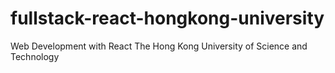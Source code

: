 # fullstack-react-hongkong-university
Web Development with React The Hong Kong University of Science and Technology
